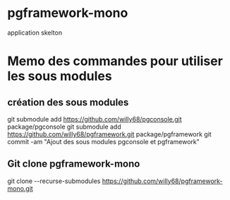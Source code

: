 # pgframework-mono
application skelton

# Memo des commandes pour utiliser les sous modules

## création des sous modules
git submodule add https://github.com/willy68/pgconsole.git package/pgconsole
git submodule add https://github.com/willy68/pgframework.git package/pgframework
git commit -am "Ajout des sous modules pgconsole et pgframework"

## Git clone pgframework-mono
git clone --recurse-submodules https://github.com/willy68/pgframework-mono.git
